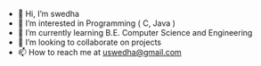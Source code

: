 - 👋 Hi, I’m swedha
- 👀 I’m interested in Programming ( C, Java )
- 🌱 I’m currently learning B.E. Computer Science and Engineering
- 💞️ I’m looking to collaborate on projects
- 📫 How to reach me at uswedha@gmail.com

<!---
uswedha/uswedha is a ✨ special ✨ repository because its `README.md` (this file) appears on your GitHub profile.
You can click the Preview link to take a look at your changes.
--->
